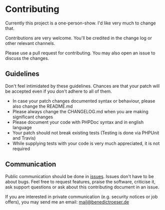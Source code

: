 # Contributing

Currently this project is a one-person-show. I'd like very much to change that.

Contributions are very welcome. You'll be credited in the change log or other 
relevant channels.

Please use a pull request for contributing. You may also open an issue to discuss
the changes.

## Guidelines

Don't feel intimidated by these guidelines. Chances are that your patch will
be accepted even if you don't adhere to all of them.

 - In case your patch changes documented syntax or behaviour, please also change
   the README.md
 - Please always change the CHANGELOG.md when you are making significant changes
 - Please document your code with PHPDoc syntax and in english language
 - Your patch should not break existing tests (Testing is done via PHPUnit and 
   Travis)
 - While supplying tests with your code is very much appreciated, it is not
   required

## Communication

Public communication should be done in 
[issues](https://github.com/broeser/wellid/issues). Issues don't have to be 
about bugs. Feel free to request features, praise the software, criticise it, 
ask support questions or ask about this contributing document in an issue.

If you are interested in private communication (e.g. security notices or job 
offers), you may send me an email: mail@benedictroeser.de
